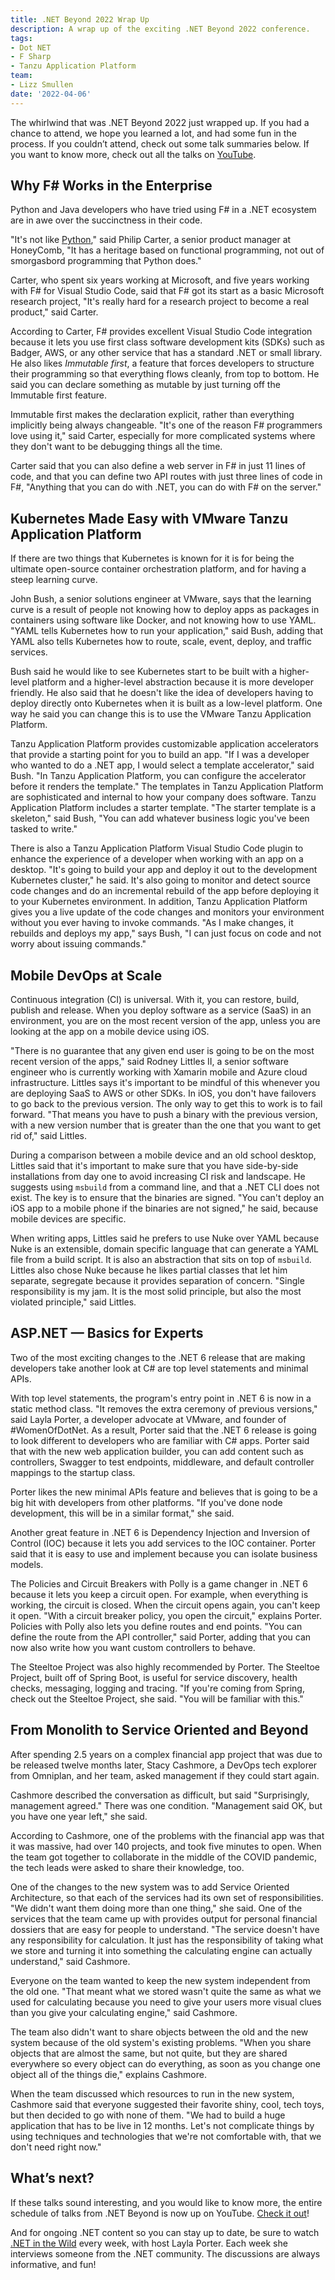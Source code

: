 ```yaml
---
title: .NET Beyond 2022 Wrap Up
description: A wrap up of the exciting .NET Beyond 2022 conference. 
tags:
- Dot NET
- F Sharp
- Tanzu Application Platform
team:
- Lizz Smullen
date: '2022-04-06'
---
```


The whirlwind that was .NET Beyond 2022 just wrapped up. If you had a chance to attend, we hope you learned a lot, and had some fun in the process. If you couldn’t attend, check out some talk summaries below. If you want to know more, check out all the talks on [YouTube](https://www.youtube.com/playlist?list=PLAdzTan_eSPRDT8g6FcjSFlL1i5JtnV3i).

## Why F# Works in the Enterprise

Python and Java developers who have tried using F# in a .NET ecosystem are in awe over the succinctness in their code.

"It's not like [Python](http://python.net/)," said Philip Carter, a senior product manager at HoneyComb, "It has a heritage based on functional programming, not out of smorgasbord programming that Python does."

Carter, who spent six years working at Microsoft, and five years working with F# for Visual Studio Code, said that F# got its start as a basic Microsoft research project, "It's really hard for a research project to become a real product," said Carter.

According to Carter, F# provides excellent Visual Studio Code integration because it lets you use first class software development kits (SDKs) such as Badger, AWS, or any other service that has a standard .NET or small library. He also likes _Immutable first_, a feature that forces developers to structure their programming so that everything flows cleanly, from top to bottom. He said you can declare something as mutable by just turning off the Immutable first feature.

Immutable first makes the declaration explicit, rather than everything implicitly being always changeable. "It's one of the reason F# programmers love using it," said Carter, especially for more complicated systems where they don't want to be debugging things all the time.

Carter said that you can also define a web server in F# in just 11 lines of code, and that you can define two API routes with just three lines of code in F#, "Anything that you can do with .NET, you can do with F# on the server."

## Kubernetes Made Easy with VMware Tanzu Application Platform

If there are two things that Kubernetes is known for it is for being the ultimate open-source container orchestration platform, and for having a steep learning curve.

John Bush, a senior solutions engineer at VMware, says that the learning curve is a result of people not knowing how to deploy apps as packages in containers using software like Docker, and not knowing how to use YAML. "YAML tells Kubernetes how to run your application," said Bush, adding that YAML also tells Kubernetes how to route, scale, event, deploy, and traffic services.

Bush said he would like to see Kubernetes start to be built with a higher-level platform and a higher-level abstraction because it is more developer friendly. He also said that he doesn't like the idea of developers having to deploy directly onto Kubernetes when it is built as a low-level platform. One way he said you can change this is to use the VMware Tanzu Application Platform.

Tanzu Application Platform provides customizable application accelerators that provide a starting point for you to build an app. "If I was a developer who wanted to do a .NET app, I would select a template accelerator," said Bush. "In Tanzu Application Platform, you can configure the accelerator before it renders the template." The templates in Tanzu Application Platform are sophisticated and internal to how your company does software. Tanzu Application Platform includes a starter template. "The starter template is a skeleton," said Bush, "You can add whatever business logic you've been tasked to write."

There is also a Tanzu Application Platform Visual Studio Code plugin to enhance the experience of a developer when working with an app on a desktop. "It's going to build your app and deploy it out to the development Kubernetes cluster," he said. It's also going to monitor and detect source code changes and do an incremental rebuild of the app before deploying it to your Kubernetes environment. In addition, Tanzu Application Platform gives you a live update of the code changes and monitors your environment without you ever having to invoke commands. "As I make changes, it rebuilds and deploys my app," says Bush, "I can just focus on code and not worry about issuing commands."

## Mobile DevOps at Scale

Continuous integration (CI) is universal. With it, you can restore, build, publish and release. When you deploy software as a service (SaaS) in an environment, you are on the most recent version of the app, unless you are looking at the app on a mobile device using iOS.

"There is no guarantee that any given end user is going to be on the most recent version of the apps," said Rodney Littles II, a senior software engineer who is currently working with Xamarin mobile and Azure cloud infrastructure. Littles says it's important to be mindful of this whenever you are deploying SaaS to AWS or other SDKs. In iOS, you don't have failovers to go back to the previous version. The only way to get this to work is to fail forward. "That means you have to push a binary with the previous version, with a new version number that is greater than the one that you want to get rid of," said Littles.

During a comparison between a mobile device and an old school desktop, Littles said that it's important to make sure that you have side-by-side installations from day one to avoid increasing CI risk and landscape. He suggests using `msbuild` from a command line, and that a .NET CLI does not exist. The key is to ensure that the binaries are signed. "You can't deploy an iOS app to a mobile phone if the binaries are not signed," he said, because mobile devices are specific.

When writing apps, Littles said he prefers to use Nuke over YAML because Nuke is an extensible, domain specific language that can generate a YAML file from a build script. It is also an abstraction that sits on top of `msbuild`. Littles also chose Nuke because he likes partial classes that let him separate, segregate because it provides separation of concern. "Single responsibility is my jam. It is the most solid principle, but also the most violated principle," said Littles.

## ASP.NET — Basics for Experts

Two of the most exciting changes to the .NET 6 release that are making developers take another look at C# are top level statements and minimal APIs.

With top level statements, the program's entry point in .NET 6 is now in a static method class. "It removes the extra ceremony of previous versions," said Layla Porter, a developer advocate at VMware, and founder of #WomenOfDotNet. As a result, Porter said that the .NET 6 release is going to look different to developers who are familiar with C# apps. Porter said that with the new web application builder, you can add content such as controllers, Swagger to test endpoints, middleware, and default controller mappings to the startup class.

Porter likes the new minimal APIs feature and believes that is going to be a big hit with developers from other platforms. "If you've done node development, this will be in a similar format," she said.

Another great feature in .NET 6 is Dependency Injection and Inversion of Control (IOC) because it lets you add services to the IOC container. Porter said that it is easy to use and implement because you can isolate business models.

The Policies and Circuit Breakers with Polly is a game changer in .NET 6 because it lets you keep a circuit open. For example, when everything is working, the circuit is closed. When the circuit opens again, you can't keep it open. "With a circuit breaker policy, you open the circuit," explains Porter. Policies with Polly also lets you define routes and end points. "You can define the route from the API controller," said Porter, adding that you can now also write how you want custom controllers to behave.

The Steeltoe Project was also highly recommended by Porter. The Steeltoe Project, built off of Spring Boot, is useful for service discovery, health checks, messaging, logging and tracing. "If you're coming from Spring, check out the Steeltoe Project, she said. "You will be familiar with this."

## From Monolith to Service Oriented and Beyond

After spending 2.5 years on a complex financial app project that was due to be released twelve months later, Stacy Cashmore, a DevOps tech explorer from Omniplan, and her team, asked management if they could start again.

Cashmore described the conversation as difficult, but said "Surprisingly, management agreed." There was one condition. "Management said OK, but you have one year left," she said.

According to Cashmore, one of the problems with the financial app was that it was massive, had over 140 projects, and took five minutes to open. When the team got together to collaborate in the middle of the COVID pandemic, the tech leads were asked to share their knowledge, too.

One of the changes to the new system was to add Service Oriented Architecture, so that each of the services had its own set of responsibilities. "We didn't want them doing more than one thing," she said. One of the services that the team came up with provides output for personal financial dossiers that are easy for people to understand. "The service doesn't have any responsibility for calculation. It just has the responsibility of taking what we store and turning it into something the calculating engine can actually understand," said Cashmore.

Everyone on the team wanted to keep the new system independent from the old one. "That meant what we stored wasn't quite the same as what we used for calculating because you need to give your users more visual clues than you give your calculating engine," said Cashmore.

The team also didn't want to share objects between the old and the new system because of the old system's existing problems. "When you share objects that are almost the same, but not quite, but they are shared everywhere so every object can do everything, as soon as you change one object all of the things die," explains Cashmore.

When the team discussed which resources to run in the new system, Cashmore said that everyone suggested their favorite shiny, cool, tech toys, but then decided to go with none of them. "We had to build a huge application that has to be live in 12 months. Let's not complicate things by using techniques and technologies that we're not comfortable with, that we don't need right now."

## What’s next?

If these talks sound interesting, and you would like to know more, the entire schedule of talks from .NET Beyond is now up on YouTube. [Check it out](https://www.youtube.com/playlist?list=PLAdzTan_eSPRDT8g6FcjSFlL1i5JtnV3i)!

And for ongoing .NET content so you can stay up to date, be sure to watch [.NET in the Wild](https://tanzu.vmware.com/developer/tv/dotnet-wild/) every week, with host Layla Porter. Each week she interviews someone from the .NET community. The discussions are always informative, and fun!
